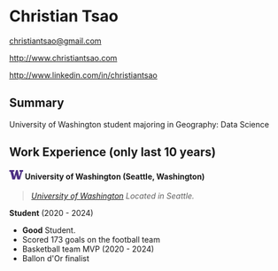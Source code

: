# Christian Tsao

christiantsao@gmail.com

http://www.christiantsao.com

http://www.linkedin.com/in/christiantsao

## Summary

University of Washington student majoring in Geography: Data Science

## Work Experience (only last 10 years)

<!-- #### University of Washington (Seattle, Washington) !![University of Washington Logo](assets/uwLogo.png "Uw Logo") -->
#### <img src="assets/uwLogo.png" alt="drawing" width="25"/> University of Washington (Seattle, Washington)

>*[University of Washington] Located in Seattle.*

**Student** (2020 - 2024)

- **Good** Student.
- Scored 173 goals on the football team
- Basketball team MVP (2020 - 2024)
- Ballon d'Or finalist


[University of Washington]: http://www.washington.edu